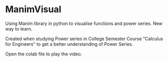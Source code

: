# ManimVisual
Using Manim library in python to visualise functions and power series. New way to learn. 

Created when studying Power series in College Semester Course "Calculus for Engineers" to get a better understanding of Power Series. 

Open the colab file to play the video. 
